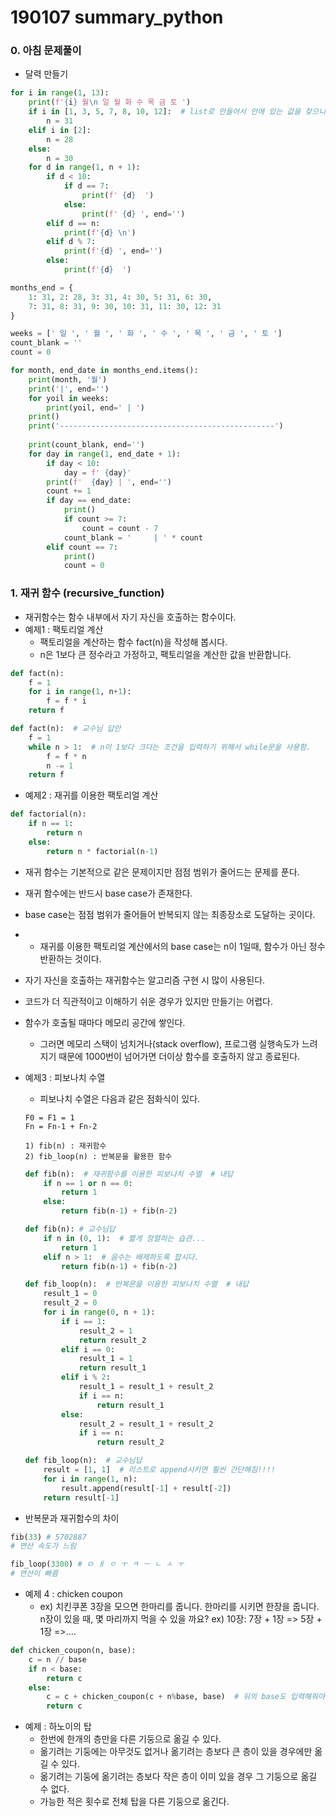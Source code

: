 # 190107 summary_python



### 0. 아침 문제풀이

* 달력 만들기

```python
for i in range(1, 13):
    print(f'{i} 월\n 일 월 화 수 목 금 토 ')
    if i in [1, 3, 5, 7, 8, 10, 12]:  # list로 만들어서 안에 있는 값을 찾으니까 됨.
        n = 31
    elif i in [2]:    
        n = 28
    else:
        n = 30
    for d in range(1, n + 1):
        if d < 10:
            if d == 7:
                print(f' {d}  ')
            else:
                print(f' {d} ', end='')
        elif d == n:
            print(f'{d} \n')
        elif d % 7:
            print(f'{d} ', end='')
        else:
            print(f'{d}  ')
```

```python
months_end = {
    1: 31, 2: 28, 3: 31, 4: 30, 5: 31, 6: 30,
    7: 31, 8: 31, 9: 30, 10: 31, 11: 30, 12: 31
}

weeks = [' 일 ', ' 월 ', ' 화 ', ' 수 ', ' 목 ', ' 금 ', ' 토 ']
count_blank = ''
count = 0

for month, end_date in months_end.items():
    print(month, '월')
    print('|', end='')
    for yoil in weeks:
        print(yoil, end=' | ')
    print()
    print('------------------------------------------------')
    
    print(count_blank, end='')
    for day in range(1, end_date + 1):
        if day < 10:
            day = f' {day}'
        print(f'  {day} | ', end='')
        count += 1
        if day == end_date:
            print()
            if count >= 7:
                count = count - 7
            count_blank = '     | ' * count
        elif count == 7:
            print()
            count = 0
```





### 1. 재귀 함수 (recursive_function)

* 재귀함수는 함수 내부에서 자기 자신을 호출하는 함수이다.
* 예제1 : 팩토리얼 계산
  * 팩토리얼을 계산하는 함수 fact(n)을 작성해 봅시다.
  * n은 1보다 큰 정수라고 가정하고, 팩토리얼을 계산한 값을 반환합니다.

```python
def fact(n):
    f = 1
    for i in range(1, n+1):
        f = f * i
    return f
```

```python
def fact(n):  # 교수님 답안
    f = 1
    while n > 1:  # n이 1보다 크다는 조건을 입력하기 위해서 while문을 사용함.
        f = f * n
        n -= 1
    return f
```

* 예제2 : 재귀를 이용한 팩토리얼 계산

```python
def factorial(n):
    if n == 1:
        return n
    else:
        return n * factorial(n-1)
```

* 재귀 함수는 기본적으로 같은 문제이지만 점점 범위가 줄어드는 문제를 푼다.
* 재귀 함수에는 반드시 base case가 존재한다.
* base case는 점점 범위가 줄어들어 반복되지 않는 최종장소로 도달하는 곳이다.



* * 재귀를 이용한 팩토리얼 계산에서의 base case는 n이 1일때, 함수가 아닌 정수 반환하는 것이다.

* 자기 자신을 호출하는 재귀함수는 알고리즘 구현 시 많이 사용된다.

* 코드가 더 직관적이고 이해하기 쉬운 경우가 있지만 만들기는 어렵다.

* 함수가 호출될 때마다 메모리 공간에 쌓인다. 

  * 그러면 메모리 스택이 넘치거나(stack overflow), 프로그램 실행속도가 느려지기 때문에 1000번이 넘어가면 더이상 함수를 호출하지 않고 종료된다.

* 예제3 : 피보나치 수열

  * 피보나치 수열은 다음과 같은 점화식이 있다.

  ```
  F0 = F1 = 1
  Fn = Fn-1 + Fn-2
  
  1) fib(n) : 재귀함수
  2) fib_loop(n) : 반복문을 활용한 함수
  ```

  ```python
  def fib(n):  # 재귀함수를 이용한 피보나치 수열  # 내답
      if n == 1 or n == 0: 
          return 1
      else:
          return fib(n-1) + fib(n-2)
  ```

  ```python
  def fib(n): # 교수님답
      if n in (0, 1):  # 짧게 정렬하는 습관...
          return 1
      elif n > 1:  # 음수는 배제하도록 합시다.
          return fib(n-1) + fib(n-2)
  ```

  ```python
  def fib_loop(n):  # 반복문을 이용한 피보나치 수열  # 내답
      result_1 = 0
      result_2 = 0
      for i in range(0, n + 1):
          if i == 1:
              result_2 = 1
              return result_2
          elif i == 0:
              result_1 = 1
              return result_1
          elif i % 2:
              result_1 = result_1 + result_2
              if i == n:
                  return result_1
          else:
              result_2 = result_1 + result_2
              if i == n:
                  return result_2
  ```

  ```python
  def fib_loop(n):  # 교수님답
      result = [1, 1]  # 리스트로 append시키면 훨씬 간단해짐!!!!
      for i in range(1, n):
          result.append(result[-1] + result[-2])
      return result[-1]
  ```

* 반복문과 재귀함수의 차이

```python
fib(33) # 5702887
# 연산 속도가 느림
```

```python
fib_loop(3300) # ㅁ ㅐ ㅇ ㅜ ㅋ ㅡ ㄴ ㅅ ㅜ
# 연산이 빠름
```

* 예제 4 : chicken coupon
  * ex) 치킨쿠폰 3장을 모으면 한마리를 줍니다. 한마리를 시키면 한장을 줍니다. n장이 있을 때, 몇 마리까지 먹을 수 있을 까요? ex) 10장: 7장 + 1장 => 5장 + 1장 =>....

```python
def chicken_coupon(n, base):
    c = n // base
    if n < base:
        return c
    else:
        c = c + chicken_coupon(c + n%base, base)  # 뒤의 base도 입력해줘야함.
        return c
```



* 예제 : 하노이의 탑
  * 한번에 한개의 층만을 다른 기둥으로 옮길 수 있다.
  * 옮기려는 기둥에는 아무것도 없거나 옮기려는 층보다 큰 층이 있을 경우에만 옮길 수 있다.
  * 옮기려는 기둥에 옮기려는 층보다 작은 층이 이미 있을 경우 그 기둥으로 옮길 수 없다.
  * 가능한 적은 횟수로 전체 탑을 다른 기둥으로 옮긴다.

```python

```

